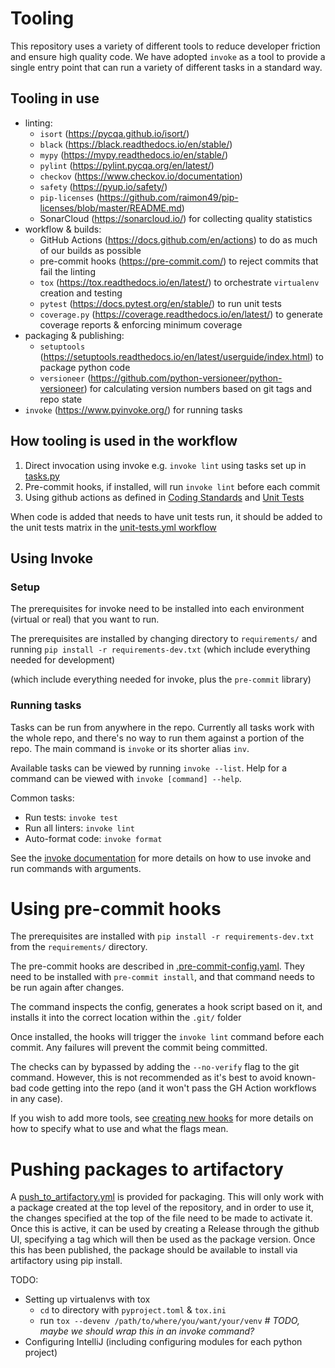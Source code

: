 # Tooling
This repository uses a variety of different tools to reduce developer friction and ensure high quality code.
We have adopted `invoke` as a tool to provide a single entry point that can run a variety of different tasks in a
standard way.

## Tooling in use
* linting:
    * `isort` (https://pycqa.github.io/isort/)
    * `black` (https://black.readthedocs.io/en/stable/)
    * `mypy` (https://mypy.readthedocs.io/en/stable/)
    * `pylint` (https://pylint.pycqa.org/en/latest/)
    * `checkov` (https://www.checkov.io/documentation)
    * `safety` (https://pyup.io/safety/)
    * `pip-licenses` (https://github.com/raimon49/pip-licenses/blob/master/README.md)
    * SonarCloud (https://sonarcloud.io/) for collecting quality statistics
* workflow & builds:
    * GitHub Actions (https://docs.github.com/en/actions) to do as much of our builds as possible
    * pre-commit hooks (https://pre-commit.com/) to reject commits that fail the linting
    * `tox` (https://tox.readthedocs.io/en/latest/) to orchestrate `virtualenv` creation and testing
    * `pytest` (https://docs.pytest.org/en/stable/) to run unit tests
    * `coverage.py` (https://coverage.readthedocs.io/en/latest/) to generate coverage reports & enforcing minimum coverage
* packaging & publishing:
    * `setuptools` (https://setuptools.readthedocs.io/en/latest/userguide/index.html) to package python code
    * `versioneer` (https://github.com/python-versioneer/python-versioneer) for calculating version numbers based on git tags and repo state
* `invoke` (https://www.pyinvoke.org/) for running tasks

## How tooling is used in the workflow
1. Direct invocation using invoke e.g. `invoke lint` using tasks set up in [tasks.py]()
1. Pre-commit hooks, if installed, will run `invoke lint` before each commit
1. Using github actions as defined in [Coding Standards](.github/workflows/coding-standards.yml) and [Unit Tests](.github/workflows/unit-tests.yml)

When code is added that needs to have unit tests run, it should be added to the unit tests matrix in the
[unit-tests.yml workflow](.github/workflows/unit-tests.yml)

## Using Invoke
### Setup
The prerequisites for invoke need to be installed into each environment (virtual or real) that you want to run.

The prerequisites are installed by changing directory to `requirements/` and running
`pip install -r requirements-dev.txt`
(which include everything needed for development)

(which include everything needed for invoke, plus the `pre-commit` library)

### Running tasks
Tasks can be run from anywhere in the repo.
Currently all tasks work with the whole repo, and there's no way to run them against a portion of the repo.
The main command is `invoke` or its shorter alias `inv`.

Available tasks can be viewed by running `invoke --list`.
Help for a command can be viewed with `invoke [command] --help`.

Common tasks:
* Run tests: `invoke test`
* Run all linters: `invoke lint`
* Auto-format code: `invoke format`

See the [invoke documentation](https://docs.pyinvoke.org/en/0.11.0/getting_started.html) for more details on how to use invoke and run commands with arguments.

# Using pre-commit hooks
The prerequisites are installed with `pip install -r requirements-dev.txt` from the `requirements/` directory.

The pre-commit hooks are described in [.pre-commit-config.yaml]().
They need to be installed with `pre-commit install`, and that command needs to be run again after changes.

The command inspects the config, generates a hook script based on it, and installs it into the correct location within
the `.git/` folder

Once installed, the hooks will trigger the `invoke lint` command before each commit. Any failures will prevent the
commit being committed.

The checks can by bypassed by adding the `--no-verify` flag to the git command. However, this is not recommended as it's
best to avoid known-bad code getting into the repo (and it won't pass the GH Action workflows in any case).

If you wish to add more tools, see [creating new hooks](https://pre-commit.com/#intro#new-hooks) for more details on how to specify what to use and what the flags mean.

# Pushing packages to artifactory
A [push_to_artifactory.yml](.github/workflows/push_to_artifactory.yml) is provided for packaging. This will only work with a package created at the top level of the repository, and in order to use it, the changes specified at the top of the file need to be made to activate it. Once this is active, it can be used by creating a Release through the github UI, specifying a tag which will then be used as the package version. Once this has been published, the package should be available to install via artifactory using pip install.

[comment]: <> (Moved this to here for future expansion)
TODO:
* Setting up virtualenvs with tox
    * `cd` to directory with `pyproject.toml` & `tox.ini`
    * run `tox --devenv /path/to/where/you/want/your/venv`  _# TODO, maybe we should wrap this in an invoke command?_
* Configuring IntelliJ (including configuring modules for each python project)